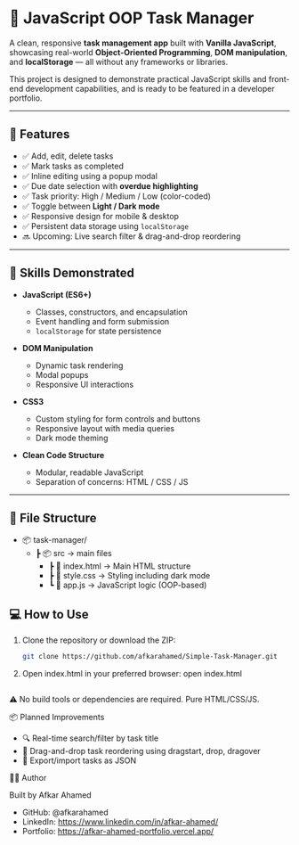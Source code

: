 # 📝 JavaScript OOP Task Manager

A clean, responsive **task management app** built with **Vanilla JavaScript**, showcasing real-world **Object-Oriented Programming**, **DOM manipulation**, and **localStorage** — all without any frameworks or libraries.

This project is designed to demonstrate practical JavaScript skills and front-end development capabilities, and is ready to be featured in a developer portfolio.

---

## 🚀 Features

- ✅ Add, edit, delete tasks
- ✅ Mark tasks as completed
- ✅ Inline editing using a popup modal
- ✅ Due date selection with **overdue highlighting**
- ✅ Task priority: High / Medium / Low (color-coded)
- ✅ Toggle between **Light / Dark mode**
- ✅ Responsive design for mobile & desktop
- ✅ Persistent data storage using `localStorage`
- 🔜 Upcoming: Live search filter & drag-and-drop reordering

---

## 🧠 Skills Demonstrated

- **JavaScript (ES6+)**

  - Classes, constructors, and encapsulation
  - Event handling and form submission
  - `localStorage` for state persistence

- **DOM Manipulation**

  - Dynamic task rendering
  - Modal popups
  - Responsive UI interactions

- **CSS3**

  - Custom styling for form controls and buttons
  - Responsive layout with media queries
  - Dark mode theming

- **Clean Code Structure**
  - Modular, readable JavaScript
  - Separation of concerns: HTML / CSS / JS

---

## 📁 File Structure

- 📦 task-manager/
  - ┣ 📦 src → main files
    - ┣ 📜 index.html → Main HTML structure
    - ┣ 📜 style.css → Styling including dark mode
    - ┗ 📜 app.js → JavaScript logic (OOP-based)

## 💻 How to Use

1. Clone the repository or download the ZIP:

   ```bash
   git clone https://github.com/afkarahamed/Simple-Task-Manager.git

   ```

2. Open index.html in your preferred browser:
   open index.html

##

⚠️ No build tools or dependencies are required. Pure HTML/CSS/JS.

📦 Planned Improvements

- 🔍 Real-time search/filter by task title
- 🔀 Drag-and-drop task reordering using dragstart, drop, dragover
- 🧾 Export/import tasks as JSON

🙋‍♂️ Author

Built by Afkar Ahamed

- GitHub: @afkarahamed
- LinkedIn: https://www.linkedin.com/in/afkar-ahamed/
- Portfolio: https://afkar-ahamed-portfolio.vercel.app/
